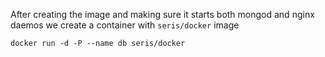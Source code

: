 After creating the image and making sure it starts both mongod and nginx daemos
we create a container with `seris/docker` image

`docker run -d -P --name db seris/docker`
